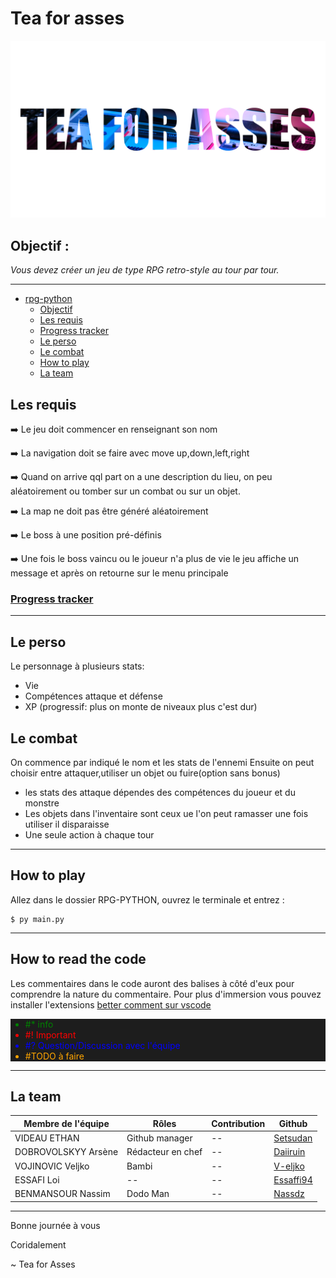 # Tea for asses
![RPG for asses](header.png)
## Objectif : 
_Vous devez créer un jeu de type RPG retro-style au tour par tour._

---
- [rpg-python](#rpg-python)
  - [Objectif](#objectif-)
  - [Les requis](#les-requis)
  - [ Progress tracker](#-progress-tracker)
  - [Le perso](#le-perso)
  - [Le combat](#le-combat)
  - [How to play](#how-to-play)
  - [La team](#la-team)
## Les requis
➡️ Le jeu doit commencer en renseignant son nom

➡️ La navigation doit se faire avec move up,down,left,right

➡️ Quand on arrive qql part on a une description du lieu, on peu aléatoirement ou tomber sur un combat ou sur un objet.

➡️ La map ne doit pas être généré aléatoirement

➡️ Le boss à une position pré-définis

➡️ Une fois le boss vaincu ou le joueur n'a plus de vie le jeu affiche un message et après on retourne sur le menu principale

### [Progress tracker](https://github.com/orgs/team4-hetic/projects/1/views/1)
---
## Le perso
Le personnage à plusieurs stats:
- Vie
- Compétences attaque et défense
- XP (progressif: plus on monte de niveaux plus c'est dur)
## Le combat
On commence par indiqué le nom et les stats de l'ennemi
Ensuite on peut choisir entre attaquer,utiliser un objet ou fuire(option sans bonus)
- les stats des attaque dépendes des compétences du joueur et du monstre
- Les objets dans l'inventaire sont ceux ue l'on peut ramasser une fois utiliser il disparaisse
- Une seule action à chaque tour
---
## How to play
Allez dans le dossier RPG-PYTHON, ouvrez le terminale et entrez :
```
$ py main.py
```
---
## How to read the code
Les commentaires dans le code auront des balises à côté d'eux pour comprendre la nature du commentaire. Pour plus d'immersion vous pouvez installer l'extensions [better comment sur vscode](https://marketplace.visualstudio.com/items?itemName=aaron-bond.better-comments)
<div style="background: #1d1d1d">
<ul>
<li style="color:green">#* info</li>
<li style="color:red">#! Important</li>
<li style="color:blue">#? Question/Discussion avec l'équipe</li>
<li style="color:orange">#TODO à faire</li>
</ul>
</div>

---

## La team
|Membre de l'équipe|Rôles|Contribution|Github|
|--|--|--|--|
|VIDEAU ETHAN|Github manager|--|[Setsudan](https://github.com/Setsudan)|
|DOBROVOLSKYY Arsène|Rédacteur en chef|--|[Daiiruin](https://github.com/Daiiruin)|
|VOJINOVIC Veljko|Bambi|--|[V-eljko](https://github.com/V-eljko)|
|ESSAFI Loi|--|--|[Essaffi94](https://github.com/Essaffi94)|
|BENMANSOUR Nassim |Dodo Man|--|[Nassdz](https://github.com/Nassdz)|
---
Bonne journée à vous

Coridalement

~ Tea for Asses